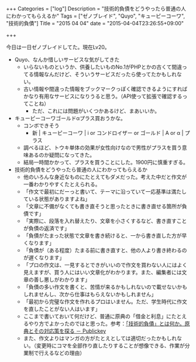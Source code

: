 +++
Categories = ["log"]
Description = "技術的負債をどうやったら普通の人にわかってもらえるか"
Tags = ["ゼノブレイド", "Quyo", "キューピーコーワ", "技術的負債"]
Title = "2015 04 04"
date = "2015-04-04T23:26:55+09:00"

+++

今日は一日ゼノブレイドしてた。現在Lv20。

- Quyo、なんか惜しいサービスな気がしてきた
	- いらないものというか、供養したいものNo.1がPHPとかの古くて間違ってる情報なんだけど、そういうサービスだったら使ってたかもしれない。
	- 古い情報や間違った情報をブックマークっぽく確認できるようにすればかなり有用なサービスになりうると思う。（API使って拡張で確認するってことね）
		- ただ、これには問題がいくつかあるけど、まあいいか。
- キューピーコーワゴールドαプラス買おうかな。
	- コンボできそう
		- 新 | キューピーコーワ | i or コンドロイザー or ゴールド | A or α | プラス
	- 調べるほど、トウキ単体の効果が女性向けなので男性がプラスを買う意味あるのか疑問になってきた。
	- 結局一時間かかって、プラスを買うことにした。1900円に慎重すぎる。
- 技術的負債をどうやったら普通の人にわかってもらえるか
	- 他のいろんな身近なものにたとえてもダメだった。考えた中だと作文が一番わかりやすくたとえられる。
	- 「作文で最初にだーっと書いて、テーマに沿っていて一応基準は満たしている状態がありますよね」
	- 「文章に不備がなくても書き直そうと思ったときに書き直せる箇所が負債です」
	- 「実際に、段落を入れ替えたり、文章を小さくするなど、書き直すことが負債の返済です」
	- 「負債がたまった状態で文章を書き続けると、一から書き直した方が早くなります」
	- 「負債が（ある程度）たまる前に書き直すと、他の人より書き終わるのが遅くなります」
	- 「プロの作文は、一見するとできがいいので作文を買わない人にはよく見えますが、買う人にはいい文章化がわかります。また、編集者には文章の善し悪しがわかります」
	- 「負債の多い作文を書くと、苦情が来るかもしれないので載せないかもしれませんし、次から仕事はもらえないかもしれません」
	- 「最初から完璧な作文を作れるプロはいません。ただ、学生時代に作文を直したことがない人はいます」
	- ここまで書いておいて何だけど、普通に原典の「借金と利息」にたとえるやり方でよかったのではと思った。参考：[「技術的負債」とは何か。原典とその対応策を探る － Publickey](http://www.publickey1.jp/blog/13/post_232.html)
	- また、作文よりはマンガの方がたとえとしては適切だったかもしれない。（変更時にコマを全部作り直したりすることが想像できる、作業が分業制で行えるなどの理由）